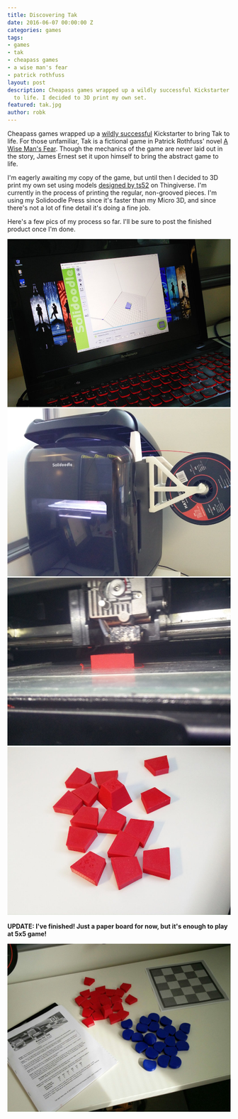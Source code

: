 ```yaml
---
title: Discovering Tak
date: 2016-06-07 00:00:00 Z
categories: games
tags:
- games
- tak
- cheapass games
- a wise man's fear
- patrick rothfuss
layout: post
description: Cheapass games wrapped up a wildly successful Kickstarter to bring Tak
  to life. I decided to 3D print my own set.
featured: tak.jpg
author: robk
---
```


Cheapass games wrapped up a [wildly successful](https://www.kickstarter.com/projects/cheapassgames/tak-a-beautiful-game) Kickstarter to bring Tak to life. For those unfamiliar, Tak is a fictional game in Patrick Rothfuss' novel [A Wise Man's Fear](http://www.patrickrothfuss.com/content/books.asp). Though the mechanics of the game are never laid out in the story, James Ernest set it upon himself to bring the abstract game to life.

I'm eagerly awaiting my copy of the game, but until then I decided to 3D print my own set using models [designed by ts52](http://www.thingiverse.com/thing:1042991) on Thingiverse. I'm currently in the process of printing the regular, non-grooved pieces. I'm using my Solidoodle Press since it's faster than my Micro 3D, and since there's not a lot of fine detail it's doing a fine job.

Here's a few pics of my process so far. I'll be sure to post the finished product once I'm done.

![Tak Model](/images/tak/takmodel.jpg)
![Tak Printer](/images/tak/takprinter.jpg)
![Tak Printing](/images/tak/takprinting.jpg)
![Tak Pieces](/images/tak/takpieces.jpg)

**UPDATE: I've finished! Just a paper board for now, but it's enough to play at 5x5 game!**

![Tak Printed](/images/tak/tak-printed.jpeg)
